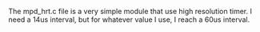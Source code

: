 The mpd_hrt.c file is a very simple module that use high resolution timer.
I need a 14us interval, but for whatever value I use, I reach a 60us interval.
